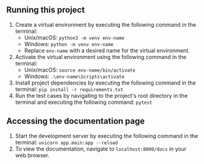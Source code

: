 ## Running this project

1. Create a virtual environment by executing the following command in the terminal:
    - Unix/macOS: `python3 -m venv env-name`
    - Windows: `python -m venv env-name`
    - Replace `env-name` with a desired name for the virtual environment.
2. Activate the virtual environment using the following command in the terminal:
    - Unix/macOS: `source env-name/bin/activate`
    - Windows: `.\env-name\Scripts\activate`
3. Install project dependencies by executing the following command in the terminal: `pip install -r requirements.txt`
4. Run the test cases by navigating to the project's root directory in the terminal and executing the following command: `pytest`

## Accessing the documentation page

1. Start the development server by executing the following command in the terminal: `uvicorn app.main:app --reload`
2. To view the documentation, navigate to `localhost:8000/docs` in your web browser.

